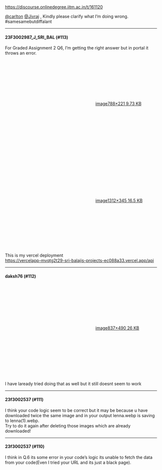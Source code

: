 https://discourse.onlinedegree.iitm.ac.in/t/161120

<a class="mention" href="/u/carlton">@carlton</a> <a class="mention" href="/u/jivraj">@Jivraj</a> , Kindly please clarify what I’m doing wrong.<br/>
<span class="hashtag-raw">#samesamebutdiffalant</span></p><hr>

<h4>23F3002987_J_SRI_BAL (#113)</h4>
<p>For Graded Assignment 2 Q6, I’m getting the right answer but in portal it throws an error.<br/>
<div class="lightbox-wrapper"><a class="lightbox" data-download-href="/uploads/short-url/wRV6o4y6tBfgJvvGJ0a96wE7kAe.png?dl=1" href="https://europe1.discourse-cdn.com/flex013/uploads/iitm/original/3X/e/6/e65df2f28f8a70072161458c73089a529c8b735e.png" rel="noopener nofollow ugc" title="image"><div class="meta"><svg aria-hidden="true" class="fa d-icon d-icon-far-image svg-icon"><use href="#far-image"></use></svg><span class="filename">image</span><span class="informations">788×221 9.73 KB</span><svg aria-hidden="true" class="fa d-icon d-icon-discourse-expand svg-icon"><use href="#discourse-expand"></use></svg></div></a></div><br/>
<div class="lightbox-wrapper"><a class="lightbox" data-download-href="/uploads/short-url/8hfkvlJTOviOyW6kFMD5TSqG6EB.png?dl=1" href="https://europe1.discourse-cdn.com/flex013/uploads/iitm/original/3X/3/a/3a047f8d2221c858abbd6d03693b00b040bcd9bd.png" rel="noopener nofollow ugc" title="image"><div class="meta"><svg aria-hidden="true" class="fa d-icon d-icon-far-image svg-icon"><use href="#far-image"></use></svg><span class="filename">image</span><span class="informations">1312×345 16.5 KB</span><svg aria-hidden="true" class="fa d-icon d-icon-discourse-expand svg-icon"><use href="#discourse-expand"></use></svg></div></a></div></p>
<p>This is my vercel deployment<br/>
<a class="onebox" href="https://vercelapp-mvqtg2t29-sri-balajis-projects-ec088a33.vercel.app/api" rel="noopener nofollow ugc" target="_blank">https://vercelapp-mvqtg2t29-sri-balajis-projects-ec088a33.vercel.app/api</a></p><hr>

<h4>daksh76 (#112)</h4>
<p><div class="lightbox-wrapper"><a class="lightbox" data-download-href="/uploads/short-url/89SW039dll0Yl6Te4yJEtu9ADmm.png?dl=1" href="https://europe1.discourse-cdn.com/flex013/uploads/iitm/original/3X/3/9/392f7a316a1bc27505121656759ecc87e21ec2f6.png" rel="noopener nofollow ugc" title="image"><div class="meta"><svg aria-hidden="true" class="fa d-icon d-icon-far-image svg-icon"><use href="#far-image"></use></svg><span class="filename">image</span><span class="informations">837×490 26 KB</span><svg aria-hidden="true" class="fa d-icon d-icon-discourse-expand svg-icon"><use href="#discourse-expand"></use></svg></div></a></div><br/>
I have laready tried doing that as well but it still doesnt seem to work</p><hr>

<h4>23f3002537 (#111)</h4>
<p>I think your code logic seem to be correct but it may be because u have downloaded twice the same image and in your output lenna.webp is saving to lenna(1).webp.<br/>
Try to do it again after deleting those images which are already downloaded!</p><hr>

<h4>23f3002537 (#110)</h4>
<p>I think in Q.6 its some error in your code’s logic its unable to fetch the data from your code(Even I tried your URL and its just a black page).